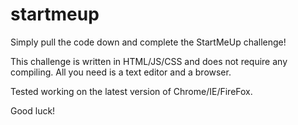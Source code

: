 # startmeup

Simply pull the code down and complete the StartMeUp challenge!

This challenge is written in HTML/JS/CSS and does not require any compiling. All you need is a text editor and a browser.

Tested working on the latest version of Chrome/IE/FireFox.

Good luck!